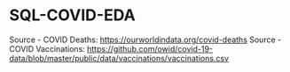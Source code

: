 # SQL-COVID-EDA

Source - COVID Deaths: https://ourworldindata.org/covid-deaths
Source - COVID Vaccinations: https://github.com/owid/covid-19-data/blob/master/public/data/vaccinations/vaccinations.csv
